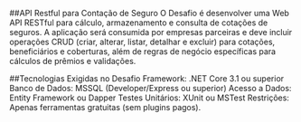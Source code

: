 ##API Restful para Contação de Seguro
O Desafio é desenvolver uma Web API RESTful para cálculo, armazenamento e consulta de cotações de seguros. A aplicação será consumida por empresas parceiras e deve incluir operações CRUD (criar, alterar, listar, detalhar e excluir) para cotações, beneficiários e coberturas, além de regras de negócio específicas para cálculos de prêmios e validações.

##Tecnologias Exigidas no Desafio
Framework: .NET Core 3.1 ou superior
Banco de Dados: MSSQL (Developer/Express ou superior)
Acesso a Dados: Entity Framework ou Dapper
Testes Unitários: XUnit ou MSTest
Restrições: Apenas ferramentas gratuitas (sem plugins pagos).
